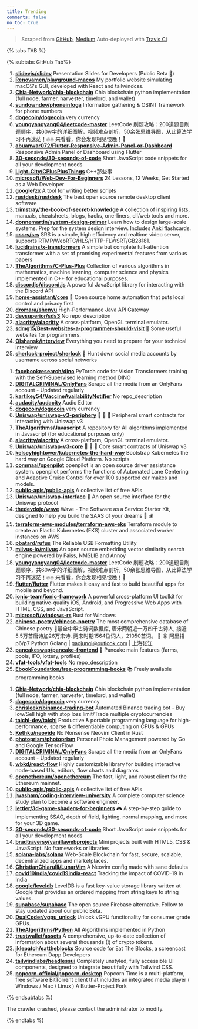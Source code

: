 ```yaml
---
title: Trending
comments: false
no_toc: true
---
```


> Scraped from [GitHub](https://github.com/trending), [Medium](https://medium.com/topic/popular)
Auto-deployed with [Travis Ci](https://travis-ci.org/)

{% tabs TAB %}
<!-- tab GitHub -->
{% subtabs GitHub Tab%}
<!-- tab Daily -->
1. [**slidevjs/slidev**](https://github.com/slidevjs/slidev)
Presentation Slides for Developers (Public Beta 🎉)
2. [**Renovamen/playground-macos**](https://github.com/Renovamen/playground-macos)
My portfolio website simulating macOS's GUI, developed with React and tailwindcss.
3. [**Chia-Network/chia-blockchain**](https://github.com/Chia-Network/chia-blockchain)
Chia blockchain python implementation (full node, farmer, harvester, timelord, and wallet)
4. [**sundowndev/phoneinfoga**](https://github.com/sundowndev/phoneinfoga)
Information gathering & OSINT framework for phone numbers
5. [**dogecoin/dogecoin**](https://github.com/dogecoin/dogecoin)
very currency
6. [**youngyangyang04/leetcode-master**](https://github.com/youngyangyang04/leetcode-master)
LeetCode 刷题攻略：200道题目刷题顺序，共60w字的详细图解，视频难点剖析，50余张思维导图，从此算法学习不再迷茫！🔥🔥 来看看，你会发现相见恨晚！🚀
7. [**abuanwar072/Flutter-Responsive-Admin-Panel-or-Dashboard**](https://github.com/abuanwar072/Flutter-Responsive-Admin-Panel-or-Dashboard)
Responsive Admin Panel or Dashboard using Flutter
8. [**30-seconds/30-seconds-of-code**](https://github.com/30-seconds/30-seconds-of-code)
Short JavaScript code snippets for all your development needs
9. [**Light-City/CPlusPlusThings**](https://github.com/Light-City/CPlusPlusThings)
C++那些事
10. [**microsoft/Web-Dev-For-Beginners**](https://github.com/microsoft/Web-Dev-For-Beginners)
24 Lessons, 12 Weeks, Get Started as a Web Developer
11. [**google/zx**](https://github.com/google/zx)
A tool for writing better scripts
12. [**rustdesk/rustdesk**](https://github.com/rustdesk/rustdesk)
The best open source remote desktop client software
13. [**trimstray/the-book-of-secret-knowledge**](https://github.com/trimstray/the-book-of-secret-knowledge)
A collection of inspiring lists, manuals, cheatsheets, blogs, hacks, one-liners, cli/web tools and more.
14. [**donnemartin/system-design-primer**](https://github.com/donnemartin/system-design-primer)
Learn how to design large-scale systems. Prep for the system design interview. Includes Anki flashcards.
15. [**ossrs/srs**](https://github.com/ossrs/srs)
SRS is a simple, high efficiency and realtime video server, supports RTMP/WebRTC/HLS/HTTP-FLV/SRT/GB28181.
16. [**lucidrains/x-transformers**](https://github.com/lucidrains/x-transformers)
A simple but complete full-attention transformer with a set of promising experimental features from various papers
17. [**TheAlgorithms/C-Plus-Plus**](https://github.com/TheAlgorithms/C-Plus-Plus)
Collection of various algorithms in mathematics, machine learning, computer science and physics implemented in C++ for educational purposes.
18. [**discordjs/discord.js**](https://github.com/discordjs/discord.js)
A powerful JavaScript library for interacting with the Discord API
19. [**home-assistant/core**](https://github.com/home-assistant/core)
🏡 Open source home automation that puts local control and privacy first
20. [**dromara/shenyu**](https://github.com/dromara/shenyu)
High-Performance Java API Gateway
21. [**devsuperior/sds3**](https://github.com/devsuperior/sds3)
No repo_description
22. [**alacritty/alacritty**](https://github.com/alacritty/alacritty)
A cross-platform, OpenGL terminal emulator.
23. [**sdmg15/Best-websites-a-programmer-should-visit**](https://github.com/sdmg15/Best-websites-a-programmer-should-visit)
🔗 Some useful websites for programmers.
24. [**Olshansk/interview**](https://github.com/Olshansk/interview)
Everything you need to prepare for your technical interview
25. [**sherlock-project/sherlock**](https://github.com/sherlock-project/sherlock)
🔎 Hunt down social media accounts by username across social networks
<!-- endtab -->
<!-- tab Weekly -->
1. [**facebookresearch/dino**](https://github.com/facebookresearch/dino)
PyTorch code for Vision Transformers training with the Self-Supervised learning method DINO
2. [**DIGITALCRIMINAL/OnlyFans**](https://github.com/DIGITALCRIMINAL/OnlyFans)
Scrape all the media from an OnlyFans account - Updated regularly
3. [**kartikey54/VaccineAvailabilityNotifier**](https://github.com/kartikey54/VaccineAvailabilityNotifier)
No repo_description
4. [**audacity/audacity**](https://github.com/audacity/audacity)
Audio Editor
5. [**dogecoin/dogecoin**](https://github.com/dogecoin/dogecoin)
very currency
6. [**Uniswap/uniswap-v3-periphery**](https://github.com/Uniswap/uniswap-v3-periphery)
🦄 🦄 🦄 Peripheral smart contracts for interacting with Uniswap v3
7. [**TheAlgorithms/Javascript**](https://github.com/TheAlgorithms/Javascript)
A repository for All algorithms implemented in Javascript (for educational purposes only)
8. [**alacritty/alacritty**](https://github.com/alacritty/alacritty)
A cross-platform, OpenGL terminal emulator.
9. [**Uniswap/uniswap-v3-core**](https://github.com/Uniswap/uniswap-v3-core)
🦄 🦄 🦄 Core smart contracts of Uniswap v3
10. [**kelseyhightower/kubernetes-the-hard-way**](https://github.com/kelseyhightower/kubernetes-the-hard-way)
Bootstrap Kubernetes the hard way on Google Cloud Platform. No scripts.
11. [**commaai/openpilot**](https://github.com/commaai/openpilot)
openpilot is an open source driver assistance system. openpilot performs the functions of Automated Lane Centering and Adaptive Cruise Control for over 100 supported car makes and models.
12. [**public-apis/public-apis**](https://github.com/public-apis/public-apis)
A collective list of free APIs
13. [**Uniswap/uniswap-interface**](https://github.com/Uniswap/uniswap-interface)
🦄 An open source interface for the Uniswap protocol
14. [**thedevdojo/wave**](https://github.com/thedevdojo/wave)
Wave - The Software as a Service Starter Kit, designed to help you build the SAAS of your dreams 🚀 💰
15. [**terraform-aws-modules/terraform-aws-eks**](https://github.com/terraform-aws-modules/terraform-aws-eks)
Terraform module to create an Elastic Kubernetes (EKS) cluster and associated worker instances on AWS
16. [**pbatard/rufus**](https://github.com/pbatard/rufus)
The Reliable USB Formatting Utility
17. [**milvus-io/milvus**](https://github.com/milvus-io/milvus)
An open source embedding vector similarity search engine powered by Faiss, NMSLIB and Annoy
18. [**youngyangyang04/leetcode-master**](https://github.com/youngyangyang04/leetcode-master)
LeetCode 刷题攻略：200道题目刷题顺序，共60w字的详细图解，视频难点剖析，50余张思维导图，从此算法学习不再迷茫！🔥🔥 来看看，你会发现相见恨晚！🚀
19. [**flutter/flutter**](https://github.com/flutter/flutter)
Flutter makes it easy and fast to build beautiful apps for mobile and beyond.
20. [**ionic-team/ionic-framework**](https://github.com/ionic-team/ionic-framework)
A powerful cross-platform UI toolkit for building native-quality iOS, Android, and Progressive Web Apps with HTML, CSS, and JavaScript.
21. [**microsoft/windows-rs**](https://github.com/microsoft/windows-rs)
Rust for Windows
22. [**chinese-poetry/chinese-poetry**](https://github.com/chinese-poetry/chinese-poetry)
The most comprehensive database of Chinese poetry 🧶最全中华古诗词数据库, 唐宋两朝近一万四千古诗人, 接近5.5万首唐诗加26万宋诗. 两宋时期1564位词人，21050首词。 🤪 😜 阿里招p6/p7 Python Golang | gaojunqi@outlook.com | 上海张江
23. [**pancakeswap/pancake-frontend**](https://github.com/pancakeswap/pancake-frontend)
🥞 Pancake main features (farms, pools, IFO, lottery, profiles)
24. [**vfat-tools/vfat-tools**](https://github.com/vfat-tools/vfat-tools)
No repo_description
25. [**EbookFoundation/free-programming-books**](https://github.com/EbookFoundation/free-programming-books)
📚 Freely available programming books
<!-- endtab -->
<!-- tab Monthly -->
1. [**Chia-Network/chia-blockchain**](https://github.com/Chia-Network/chia-blockchain)
Chia blockchain python implementation (full node, farmer, harvester, timelord, and wallet)
2. [**dogecoin/dogecoin**](https://github.com/dogecoin/dogecoin)
very currency
3. [**chrisleekr/binance-trading-bot**](https://github.com/chrisleekr/binance-trading-bot)
Automated Binance trading bot - Buy low/Sell high with stop loss limit/Trade multiple cryptocurrencies
4. [**taichi-dev/taichi**](https://github.com/taichi-dev/taichi)
Productive & portable programming language for high-performance, sparse & differentiable computing on CPUs & GPUs
5. [**Kethku/neovide**](https://github.com/Kethku/neovide)
No Nonsense Neovim Client in Rust
6. [**photoprism/photoprism**](https://github.com/photoprism/photoprism)
Personal Photo Management powered by Go and Google TensorFlow
7. [**DIGITALCRIMINAL/OnlyFans**](https://github.com/DIGITALCRIMINAL/OnlyFans)
Scrape all the media from an OnlyFans account - Updated regularly
8. [**wbkd/react-flow**](https://github.com/wbkd/react-flow)
Highly customizable library for building interactive node-based UIs, editors, flow charts and diagrams
9. [**openethereum/openethereum**](https://github.com/openethereum/openethereum)
The fast, light, and robust client for the Ethereum mainnet.
10. [**public-apis/public-apis**](https://github.com/public-apis/public-apis)
A collective list of free APIs
11. [**jwasham/coding-interview-university**](https://github.com/jwasham/coding-interview-university)
A complete computer science study plan to become a software engineer.
12. [**lettier/3d-game-shaders-for-beginners**](https://github.com/lettier/3d-game-shaders-for-beginners)
🎮 A step-by-step guide to implementing SSAO, depth of field, lighting, normal mapping, and more for your 3D game.
13. [**30-seconds/30-seconds-of-code**](https://github.com/30-seconds/30-seconds-of-code)
Short JavaScript code snippets for all your development needs
14. [**bradtraversy/vanillawebprojects**](https://github.com/bradtraversy/vanillawebprojects)
Mini projects built with HTML5, CSS & JavaScript. No frameworks or libraries
15. [**solana-labs/solana**](https://github.com/solana-labs/solana)
Web-Scale Blockchain for fast, secure, scalable, decentralized apps and marketplaces.
16. [**ChristianChiarulli/LunarVim**](https://github.com/ChristianChiarulli/LunarVim)
A Neovim config made with sane defaults
17. [**covid19india/covid19india-react**](https://github.com/covid19india/covid19india-react)
Tracking the impact of COVID-19 in India
18. [**google/leveldb**](https://github.com/google/leveldb)
LevelDB is a fast key-value storage library written at Google that provides an ordered mapping from string keys to string values.
19. [**supabase/supabase**](https://github.com/supabase/supabase)
The open source Firebase alternative. Follow to stay updated about our public Beta.
20. [**DualCoder/vgpu_unlock**](https://github.com/DualCoder/vgpu_unlock)
Unlock vGPU functionality for consumer grade GPUs.
21. [**TheAlgorithms/Python**](https://github.com/TheAlgorithms/Python)
All Algorithms implemented in Python
22. [**trustwallet/assets**](https://github.com/trustwallet/assets)
A comprehensive, up-to-date collection of information about several thousands (!) of crypto tokens.
23. [**jklepatch/eattheblocks**](https://github.com/jklepatch/eattheblocks)
Source code for Eat The Blocks, a screencast for Ethereum Dapp Developers
24. [**tailwindlabs/headlessui**](https://github.com/tailwindlabs/headlessui)
Completely unstyled, fully accessible UI components, designed to integrate beautifully with Tailwind CSS.
25. [**popcorn-official/popcorn-desktop**](https://github.com/popcorn-official/popcorn-desktop)
Popcorn Time is a multi-platform, free software BitTorrent client that includes an integrated media player ( Windows / Mac / Linux ) A Butter-Project Fork
<!-- endtab -->
{% endsubtabs %}
<!-- endtab -->
<!-- tab Medium -->
The crawler crashed, please contact the administrator to modify.
<!-- endtab -->
{% endtabs %}
